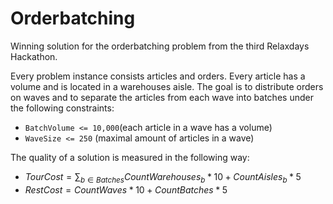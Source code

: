 # Orderbatching

Winning solution for the orderbatching problem from the third Relaxdays Hackathon.

Every problem instance consists articles and orders. Every article has a volume and is located 
in a warehouses aisle. The goal is to distribute orders on waves and to separate the articles from
each wave into batches under the following constraints:
- `BatchVolume <= 10,000`(each article in a wave has a volume)
- `WaveSize <= 250` (maximal amount of articles in a wave)

The quality of a solution is measured in the following way:
- $TourCost = \sum_{b \in Batches} CountWarehouses_b * 10 + CountAisles_b*5$
- $RestCost = CountWaves * 10 + CountBatches*5$

